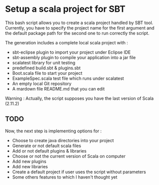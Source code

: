 Setup a scala project for SBT
=============================

This bash script allows you to create a scala project handled by SBT tool.
Currently, you have to specify the project name for the first argument
and the default package path for the second one to run correctly the script.

The generation includes a complete local scala project with :
* sbt-eclipse plugin to import your project under Eclipse IDE
* sbt-assembly plugin to compile your application into a jar file
* scalatest library for unit testing
* predefined build.sbt & plugins.sbt 
* Boot.scala file to start your project
* ExampleSpec.scala test file which runs under scalatest
* An empty local Git repository
* A mardown file README.md that you can edit

Warning : Actually, the script supposes you have the last version of Scala (2.11.2)

TODO
----
Now, the next step is implementing options for :
* Choose to create java directories into your project
* Generate or not default scala files
* Add or not default plugins & libraries
* Choose or not the current version of Scala on computer
* Add new plugins
* Add new libraries
* Create a default project if user uses the script without parameters
* Some others features to which I haven't thought yet
